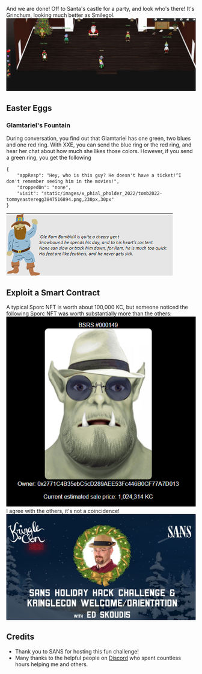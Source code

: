 And we are done! Off to Santa's castle for a party, and look who's there! It's Grinchum, looking much better as Smilegol. 
![](images/finale.jpg)


## Easter Eggs
### Glamtariel's Fountain
During conversation, you find out that Glamtariel has one green, two blues and one red ring. With XXE, you can send the blue ring or the red ring, and hear her chat about how much she likes those colors. However, if you send a green ring, you get the following
```
{
    "appResp": "Hey, who is this guy? He doesn't have a ticket!^I don't remember seeing him in the movies!",
    "droppedOn": "none",
    "visit": "static/images/x_phial_pholder_2022/tomb2022-tommyeasteregg3847516894.png,230px,30px"
}
```
![](images/Pasted%20image%2020230104235517.png)

## Exploit a Smart Contract
A typical Sporc NFT is worth about 100,000 KC, but someone noticed the following Sporc NFT was worth substantially more than the others:
![](images/Pasted%20image%2020230105001922.png)
I agree with the others, it's not a coincidence! 
![](images/Pasted%20image%2020230105002652.png)

## Credits
- Thank you to SANS for hosting this fun challenge! 
- Many thanks to the helpful people on [Discord](https://discord.gg/Wbmx92rWW3) who spent countless hours helping me and others. 